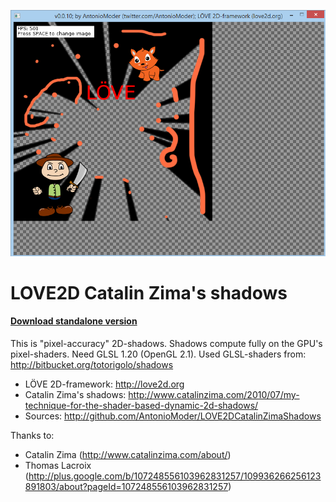 ![Image Not Found](https://github.com/AntonioModer/LOVE2DCatalinZimaShadows/blob/master/LOVE2DCatalinZimaShadows%20test1.png)

# LOVE2D Catalin Zima's shadows
#### [Download standalone version](https://github.com/AntonioModer/LOVE2DCatalinZimaShadows/raw/master/LOVE2DCatalinZimaShadows%20standalone.zip)

This is "pixel-accuracy" 2D-shadows.
Shadows compute fully on the GPU's pixel-shaders.
Need GLSL 1.20 (OpenGL 2.1).
Used GLSL-shaders from: http://bitbucket.org/totorigolo/shadows

* LÖVE 2D-framework: http://love2d.org
* Catalin Zima's shadows: http://www.catalinzima.com/2010/07/my-technique-for-the-shader-based-dynamic-2d-shadows/
* Sources: http://github.com/AntonioModer/LOVE2DCatalinZimaShadows

Thanks to:
* Catalin Zima (http://www.catalinzima.com/about/)
* Thomas Lacroix (http://plus.google.com/b/107248556103962831257/109936266256123891803/about?pageId=107248556103962831257)
